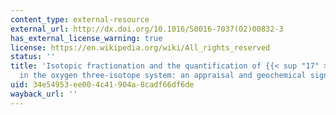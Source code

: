 ```yaml
---
content_type: external-resource
external_url: http://dx.doi.org/10.1016/S0016-7037(02)00832-3
has_external_license_warning: true
license: https://en.wikipedia.org/wiki/All_rights_reserved
status: ''
title: 'Isotopic fractionation and the quantification of {{< sup "17" >}}O anomalies
  in the oxygen three-isotope system: an appraisal and geochemical significance'
uid: 34e54953-ee00-4c41-904a-8cadf66df6de
wayback_url: ''
---
```

